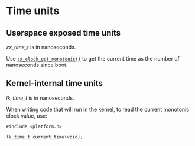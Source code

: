 # Time units

## Userspace exposed time units

*zx\_time\_t* is in nanoseconds.

Use [`zx_clock_get_monotonic()`] to get the current time as the number of nanoseconds since boot.

## Kernel-internal time units

*lk\_time\_t* is in nanoseconds.

When writing code that will run in the kernel, to read the current monotonic clock value, use:

```
#include <platform.h>

lk_time_t current_time(void);
```

[`zx_clock_get_monotonic()`]: /docs/reference/syscalls/clock_get_monotonic.md
